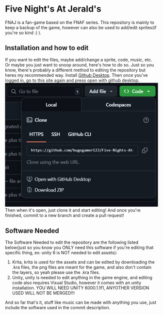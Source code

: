 

# Five Night's At Jerald's

FNAJ is a fan-game based on the FNAF series. This repository is mainly to keep a backup of the game, however can also be used to add/edit sprites(if you're so kind :) ).



## Installation and how to edit
If you want to edit the files, maybe add/change a sprite, code, music, etc. Or maybe you just want to snoop around, here's how to do so. Just so you know, there's probably a different method to editing the repository but heres my recommended way. Install [Github Desktop](https://desktop.github.com/download/). Then once you've logged in, go to this site again and press open with github desktop. ![The button showing to open the repo in Github Desktop](Assets/github-stuff-don't-touch/image1.png) 
Then when it's open, just clone it and start editing! And once you're finished, commit to a new branch and create a pull request!
## Software Needed
The Software Needed to edit the repository are the following listed below(just so you know you ONLY need this software if you're editing that specific thing, ex: unity 6 is NOT needed to edit assets):
1. Krita, krita is used for the assets and can be edited by downloading the .kra files, the png files are meant for the game, and also don't contain the layers, so yeah please use the .kra files.
2. Unity, unity is needed to edit anything in the game engine, and editing code also requires Visual Studio, however it comes with an unity installation. YOU WILL NEED UNITY 6000.1.1f1, ANYOTHER VERSION USED WILL NOT BE MERGED!!!

And so far that's it, stuff like music can be made with anything you use, just include the software used in the commit description.

